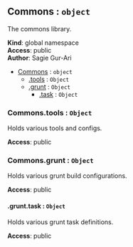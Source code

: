 <a name="Commons"></a>

## Commons : <code>object</code>
The commons library.

**Kind**: global namespace  
**Access**: public  
**Author**: Sagie Gur-Ari  

* [Commons](#Commons) : <code>object</code>
    * [.tools](#Commons.tools) : <code>Object</code>
    * [.grunt](#Commons.grunt) : <code>Object</code>
        * [.task](#Commons.grunt.task) : <code>Object</code>

<a name="Commons.tools"></a>

### Commons.tools : <code>Object</code>
Holds various tools and configs.

**Access**: public  
<a name="Commons.grunt"></a>

### Commons.grunt : <code>Object</code>
Holds various grunt build configurations.

**Access**: public  
<a name="Commons.grunt.task"></a>

#### .grunt.task : <code>Object</code>
Holds various grunt task definitions.

**Access**: public  
